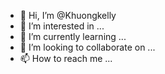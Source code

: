 - 👋 Hi, I’m @Khuongkelly
- 👀 I’m interested in ...
- 🌱 I’m currently learning ...
- 💞️ I’m looking to collaborate on ...
- 📫 How to reach me ...

<!---
Khuongkelly/Khuongkelly is a ✨ special ✨ repository because its `README.md` (this file) appears on your GitHub profile.
You can click the Preview link to take a look at your changes.
--->
